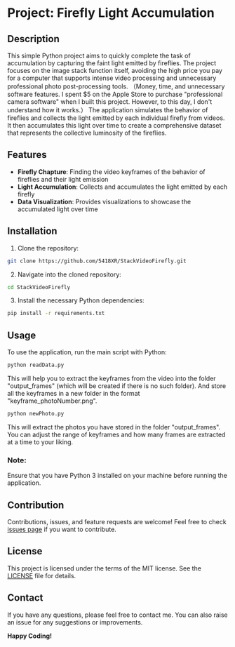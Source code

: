 # Project: Firefly Light Accumulation

## Description

This simple Python project aims to quickly complete the task of accumulation by capturing the faint light emitted by fireflies. The project focuses on the image stack function itself, avoiding the high price you pay for a computer that supports intense video processing and unnecessary professional photo post-processing tools. （Money, time, and unnecessary software features. I spent $5 on the Apple Store to purchase "professional camera software" when I built this project. However, to this day, I don't understand how it works.）
The application simulates the behavior of fireflies and collects the light emitted by each individual firefly from videos. It then accumulates this light over time to create a comprehensive dataset that represents the collective luminosity of the fireflies.

## Features

- **Firefly Chapture**: Finding the video keyframes of the behavior of fireflies and their light emission
- **Light Accumulation**: Collects and accumulates the light emitted by each firefly
- **Data Visualization**: Provides visualizations to showcase the accumulated light over time

## Installation

1. Clone the repository:

```bash
git clone https://github.com/5418XR/StackVideoFirefly.git
```

2. Navigate into the cloned repository:

```bash
cd StackVideoFirefly
```

3. Install the necessary Python dependencies:

```bash
pip install -r requirements.txt
```

## Usage

To use the application, run the main script with Python:

```bash
python readData.py
```
This will help you to extract the keyframes from the video into the folder "output_frames" (which will be created if there is no such folder). And store all the keyframes in a new folder in the format "keyframe_photoNumber.png".

```bash
python newPhoto.py
```
This will extract the photos you have stored in the folder "output_frames". You can adjust the range of keyframes and how many frames are extracted at a time to your liking.
### Note: 

Ensure that you have Python 3 installed on your machine before running the application.

## Contribution

Contributions, issues, and feature requests are welcome! Feel free to check [issues page](https://github.com/5418XR/StackVideoFirefly/issues) if you want to contribute.

## License

This project is licensed under the terms of the MIT license. See the [LICENSE](https://github.com/5418XR/StackVideoFirefly/blob/main/LICENSE.txt) file for details.

## Contact

If you have any questions, please feel free to contact me. You can also raise an issue for any suggestions or improvements.

**Happy Coding!**
